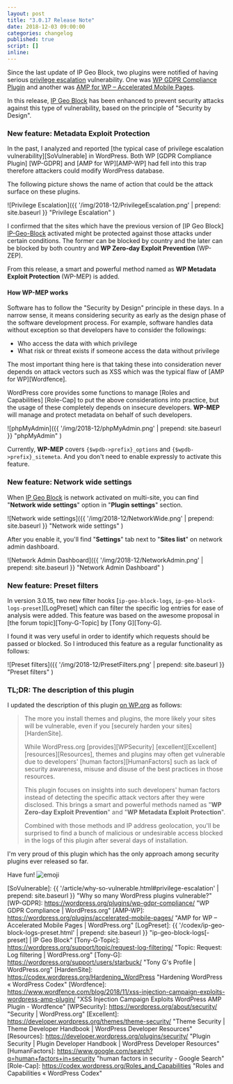 ```yaml
---
layout: post
title: "3.0.17 Release Note"
date: 2018-12-03 09:00:00
categories: changelog
published: true
script: []
inline:
---
```


Since the last update of IP Geo Block, two plugins were notified of having 
serious [privilege escalation][PrivilegeEsc] vulnerability. One was [WP GDPR 
Compliance Plugin][Vuln-WP-GDPR] and another was [AMP for WP &#8211; 
Accelerated Mobile Pages][Vuln-AMP-WP].

In this release, [IP Geo Block][IP-Geo-Block] has been enhanced to prevent 
security attacks against this type of vulnerability, based on the principle of 
"Security by Design".

<!--more-->

### New feature: Metadata Exploit Protection ###

In the past, I analyzed and reported [the typical case of privilege escalation 
vulnerability][SoVulnerable] in WordPress. Both WP [GDPR Compliance Plugin]
[WP-GDPR] and [AMP for WP][AMP-WP] had fell into this trap therefore attackers 
could modify WordPress database.

The following picture shows the name of action that could be the attack surface
 on these plugins.

![Privilege Escalation]({{ '/img/2018-12/PrivilegeEscalation.png' | prepend: site.baseurl }}
 "Privilege Escalation"
)

I confirmed that the sites which have the previous version of [IP Geo Block]
[IP-Geo-Block] activated might be protected against those attacks under certain
conditions. The former can be blocked by country and the later can be blocked 
by both country and **WP Zero-day Exploit Prevention** (WP-ZEP).

From this release, a smart and powerful method named as **WP Metadata Exploit 
Protection** (WP-MEP) is added.

#### How WP-MEP works ####

Software has to follow the "Security by Design" principle in these days. In a 
narrow sense, it means considering security as early as the design phase of 
the software development process. For example, software handles data without 
exception so that developers have to consider the followings:

- Who access the data with which privilege
- What risk or threat exists if someone access the data without privilege

The most important thing here is that taking these into consideration never 
depends on attack vectors such as XSS which was the typical flaw of 
[AMP for WP][Wordfence].

WordPress core provides some functions to manage [Roles and Capabilities]
[Role-Cap] to put the above considerations into practice, but the usage of 
these completely depends on insecure developers. **WP-MEP** will manage and 
protect metadata on behalf of such developers.

![phpMyAdmin]({{ '/img/2018-12/phpMyAdmin.png' | prepend: site.baseurl }}
 "phpMyAdmin"
)

Currently, **WP-MEP** covers <code>{$wpdb->prefix}_options</code> and 
<code>{$wpdb->prefix}_sitemeta</code>. And you don't need to enable 
expressly to activate this feature.

### New feature: Network wide settings ###

When [IP Geo Block][IP-Geo-Block] is network activated on multi-site, you can 
find "**Network wide settings**" option in "**Plugin settings**" section. 

![Network wide settings]({{ '/img/2018-12/NetworkWide.png' | prepend: site.baseurl }}
 "Network wide settings"
)

After you enable it, you'll find "**Settings**" tab next to "**Sites list**" 
on network admin dashboard.

![Network Admin Dashboard]({{ '/img/2018-12/NetworkAdmin.png' | prepend: site.baseurl }}
 "Network Admin Dashboard"
)

### New feature: Preset filters ###

In version 3.0.15, two new filter hooks [`ip-geo-block-logs`,
`ip-geo-block-logs-preset`][LogPreset] which can filter the specific log 
entries for ease of analysis were added. This feature was based on the awesome 
proposal in [the forum topic][Tony-G-Topic] by [Tony G][Tony-G].

I found it was very useful in order to identify which requests should be passed
or blocked. So I introduced this feature as a regular functionality as follows:

![Preset filters]({{ '/img/2018-12/PresetFilters.png' | prepend: site.baseurl }}
 "Preset filters"
)

### TL;DR: The description of this plugin ###

I updated the description of this plugin [on WP.org][IP-Geo-Block] as follows:

> The more you install themes and plugins, the more likely your sites will be 
> vulnerable, even if you [securely harden your sites][HardenSite].
>
> While WordPress.org [provides][WPSecurity] [excellent][Excellent] 
> [resources][Resources], themes and plugins may often get vulnerable due to 
> developers' [human factors][HumanFactors] such as lack of security awareness,
> misuse and disuse of the best practices in those resources.
>
> This plugin focuses on insights into such developers' human factors instead 
> of detecting the specific attack vectors after they were disclosed. This 
> brings a smart and powerful methods named as "**WP Zero-day Exploit 
> Prevention**" and "**WP Metadata Exploit Protection**".
>
> Combined with those methods and IP address geolocation, you'll be surprised
> to find a bunch of malicious or undesirable access blocked in the logs of
> this plugin after several days of installation.

I'm very proud of this plugin which has the only approach among security 
plugins ever released so far.

Have fun! <span class="emoji">
![emoji](https://assets-cdn.github.com/images/icons/emoji/unicode/1f385.png)
</span>

[IP-Geo-Block]: https://wordpress.org/plugins/ip-geo-block/ "IP Geo Block &mdash; WordPress Plugins"
[PrivilegeEsc]: https://en.wikipedia.org/wiki/Privilege_escalation "Privilege escalation - Wikipedia"
[Vuln-WP-GDPR]: https://www.wordfence.com/blog/2018/11/privilege-escalation-flaw-in-wp-gdpr-compliance-plugin-exploited-in-the-wild/ "Wordfence"
[Vuln-AMP-WP]:  https://www.webarxsecurity.com/amp-plugin-vulnerability/ "Security risk on AMP for WP – Accelerated Mobile Pages Plugin"
[SoVulnerable]: {{ '/article/why-so-vulnerable.html#privilege-escalation' | prepend: site.baseurl }} "Why so many WordPress plugins vulnerable?"
[WP-GDPR]:      https://wordpress.org/plugins/wp-gdpr-compliance/ "WP GDPR Compliance &#124; WordPress.org"
[AMP-WP]:       https://wordpress.org/plugins/accelerated-mobile-pages/ "AMP for WP &#8211; Accelerated Mobile Pages &#124; WordPress.org"
[LogPreset]:    {{ '/codex/ip-geo-block-logs-preset.html' | prepend: site.baseurl }} "ip-geo-block-logs[-preset] | IP Geo Block"
[Tony-G-Topic]: https://wordpress.org/support/topic/request-log-filtering/ "Topic: Request: Log filtering &#124;  WordPress.org"
[Tony-G]:       https://wordpress.org/support/users/starbuck/ "Tony G&#039;s Profile &#124; WordPress.org"
[HardenSite]:   https://codex.wordpress.org/Hardening_WordPress "Hardening WordPress &laquo; WordPress Codex"
[Wordfence]:    https://www.wordfence.com/blog/2018/11/xss-injection-campaign-exploits-wordpress-amp-plugin/ "XSS Injection Campaign Exploits WordPress AMP Plugin - Wordfence" 
[WPSecurity]:   https://wordpress.org/about/security/ "Security | WordPress.org"
[Excellent]:    https://developer.wordpress.org/themes/theme-security/ "Theme Security | Theme Developer Handbook | WordPress Developer Resources"
[Resources]:    https://developer.wordpress.org/plugins/security/ "Plugin Security | Plugin Developer Handbook | WordPress Developer Resources"
[HumanFactors]: https://www.google.com/search?q=human+factors+in+security "human factors in security - Google Search"
[Role-Cap]:     https://codex.wordpress.org/Roles_and_Capabilities "Roles and Capabilities &laquo; WordPress Codex"
